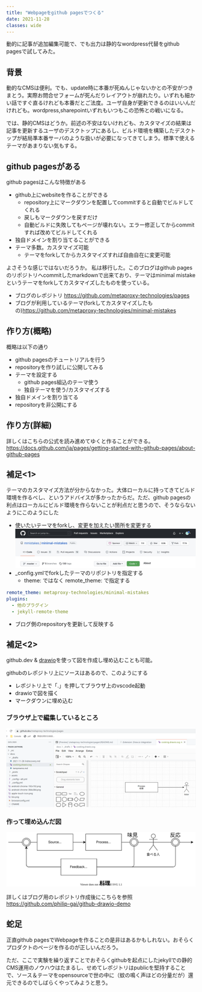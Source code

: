 ```yaml
---
title: "Webpageをgithub pagesでつくる"
date: 2021-11-28
classes: wide
---
```


動的に記事が追加編集可能で、でも出力は静的なwordpress代替をgithub pagesで試してみた。

## 背景

動的なCMSは便利。でも、update時に本番が死ぬんじゃないかとの不安がつきまとう。実際お問合せフォームが死んだりレイアウトが崩れたり。いずれも細かい話ですぐ直るけれども本番だとご法度。ユーザ自身が更新できるのはいいんだけれども。wordpress,sharepointいずれもいつもこの恐怖との戦いになる。

では、静的CMSはどうか。前述の不安はないけれども、カスタマイズの結果は記事を更新するユーザのデスクトップにあるし、ビルド環境を構築したデスクトップが結局準本番サーバのような扱いが必要になってきてしまう。標準で使えるテーマがあまりない気もする。

## github pagesがある

github pagesはこんな特徴がある
- github上にwebsiteを作ることができる
    - repository上にマークダウンを配置してcommitすると自動でビルドしてくれる
    - 戻しもマークダウンを戻すだけ
    - 自動ビルドに失敗してもページが壊れない。エラー修正してからcommitすれば改めてビルドしてくれる
- 独自ドメインを割り当てることができる
- テーマ多数。カスタマイズ可能
    - テーマをforkしてからカスタマイズすれば自由自在に変更可能

よさそうな感じではないだろうか。
私は移行した。このブログはgithub pagesのリポジトリへcommitしたmarkdownで出来ており、テーマはminimal mistakeというテーマをforkしてカスタマイズしたものを使っている。

- ブログのレポジトリ <https://github.com/metaproxy-technologies/pages>
- ブログが利用しているテーマ(forkしてカスタマイズしたもの)<https://github.com/metaproxy-technologies/minimal-mistakes>


## 作り方(概略)

概略は以下の通り
- github pagesのチュートリアルを行う
- repositoryを作り試しに公開してみる
- テーマを設定する
    - github pages組込のテーマ使う
    - 独自テーマを使う/カスタマイズする
- 独自ドメインを割り当てる
- repositoryを非公開にする

## 作り方(詳細)

詳しくはこちらの公式を読み進めてゆくと作ることができる。
<https://docs.github.com/ja/pages/getting-started-with-github-pages/about-github-pages>

## 補足<1>

テーマのカスタマイズ方法が分からなかった。大体ローカルに持ってきてビルド環境を作るべし、というアドバイスが多かったからだ。ただ、github pagesの利点はローカルにビルド環境を作らないことが利点だと思うので、そうならないようにこのようにした

- 使いたいテーマをforkし、変更を加えたい箇所を変更する
![fork!](../assets/2021-11-28-fork.jpeg)
- _config.ymlでforkしたテーマのリポジトリを指定する
    - theme: ではなく remote_theme: で指定する

```yaml
remote_theme: metaproxy-technologies/minimal-mistakes
plugins:
  - 他のプラグイン
  - jekyll-remote-theme
```

- ブログ側のrepositoryを更新して反映する

## 補足<2>

github.dev & [drawio](https://github.com/philip-gai/github-drawio-demo)を使って図を作成し埋め込むことも可能。

githubのレポジトリ上にソースはあるので、このようにする
- レポジトリ上で「.」を押してブラウザ上のvscode起動
- drawioで図を描く
- マークダウンに埋め込む

### ブラウザ上で編集しているところ
![fork](../assets/2021-11-28-drawsample.png)

### 作って埋め込んだ図
![Label](../assets/2021-11-28-cooking.drawio.svg)

詳しくはブログ用のレポジトリ作成後にこちらを参照
<https://github.com/philip-gai/github-drawio-demo>


## 蛇足
正直github pagesでWebpageを作ることの是非はあるかもしれない。おそらくプロダクトのページを作るのが正しいんだろう。

ただ、ここで実験を繰り返すことでおそらくgithubを起点にしたjekyllでの静的CMS運用のノウハウはたまるし、せめてレポジトリはpublicを堅持することで、ソース＆テーマをopensourceで世の中に（蚊の鳴く声ほどの分量だが）還元できるのでしばらくやってみようと思う。

